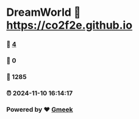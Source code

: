 # DreamWorld :link: https://co2f2e.github.io 
### :page_facing_up: [4](https://co2f2e.github.io/tag.html) 
### :speech_balloon: 0 
### :hibiscus: 1285 
### :alarm_clock: 2024-11-10 16:14:17 
### Powered by :heart: [Gmeek](https://github.com/Meekdai/Gmeek)
